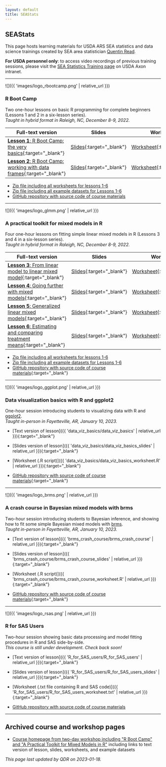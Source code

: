 ```yaml
---
layout: default
title: SEAStats
---
```


## SEAStats

This page hosts learning materials for USDA ARS SEA statistics and data science trainings created by SEA area statistician [Quentin Read](https://quentinread.com). 

**For USDA personnel only**: to access video recordings of previous training sessions, please visit the [SEA Statistics Training page](https://axon.ars.usda.gov/SEA/Pages/SEA-Statistics-Workshop.aspx) on USDA Axon intranet.

-----

<div id="rbootcamp"></div>
![]({{ 'images/logo_rbootcamp.png' | relative_url }})

### R Boot Camp

Two one-hour lessons on basic R programming for complete beginners (Lessons 1 and 2 in a six-lesson series).  
*Taught in hybrid format in Raleigh, NC, December 8-9, 2022.*

Full-text version                                                      | Slides                                          | Worksheets
---------------------------------------------------------------------- | ----------------------------------------------- | ------------------------
[**Lesson 1**: R Boot Camp: the very basics](https://qdread.github.io/glmm-workshop-dec2022/lessons/lesson1){:target="_blank"}          | [Slides](https://qdread.github.io/glmm-workshop-dec2022/slides/lesson1){:target="_blank"} | [Worksheet](https://github.com/qdread/glmm-workshop-dec2022/raw/main/worksheet_files/lesson1_worksheet.R){:target="_blank"}
[**Lesson 2**: R Boot Camp: working with data frames](https://qdread.github.io/glmm-workshop-dec2022/lessons/lesson2){:target="_blank"} | [Slides](https://qdread.github.io/glmm-workshop-dec2022/slides/lesson2){:target="_blank"} | [Worksheet](https://github.com/qdread/glmm-workshop-dec2022/raw/main/worksheet_files/lesson2_worksheet.R){:target="_blank"}

- [Zip file including all worksheets for lessons 1-6](https://qdread.github.io/glmm-workshop-dec2022/public/worksheets.zip)
- [Zip file including all example datasets for Lessons 1-6](https://qdread.github.io/glmm-workshop-dec2022/public/datasets.zip)
- [GitHub repository with source code of course materials](https://github.com/qdread/glmm-workshop-dec2022)

-----

<div id="mixedmodelsinr"></div>
![]({{ 'images/logo_glmm.png' | relative_url }})

### A practical toolkit for mixed models in R

Four one-hour lessons on fitting simple linear mixed models in R (Lessons 3 and 4 in a six-lesson series).  
*Taught in hybrid format in Raleigh, NC, December 8-9, 2022.*

Full-text version                                                         | Slides                                          | Worksheets
------------------------------------------------------------------------- | ----------------------------------------------- | --------------------------
[**Lesson 3**: From linear model to linear mixed model](https://qdread.github.io/glmm-workshop-dec2022/lessons/lesson3){:target="_blank"}          | [Slides](https://qdread.github.io/glmm-workshop-dec2022/slides/lesson3){:target="_blank"} | [Worksheet](https://github.com/qdread/glmm-workshop-dec2022/raw/main/worksheet_files/lesson3_worksheet.R){:target="_blank"}
[**Lesson 4**: Going further with mixed models](https://qdread.github.io/glmm-workshop-dec2022/lessons/lesson4){:target="_blank"}          | [Slides](https://qdread.github.io/glmm-workshop-dec2022/slides/lesson4){:target="_blank"} | [Worksheet](https://github.com/qdread/glmm-workshop-dec2022/raw/main/worksheet_files/lesson4_worksheet.R){:target="_blank"}
[**Lesson 5**: Generalized linear mixed models](https://qdread.github.io/glmm-workshop-dec2022/lessons/lesson5){:target="_blank"}          | [Slides](https://qdread.github.io/glmm-workshop-dec2022/slides/lesson5){:target="_blank"} | [Worksheet](https://github.com/qdread/glmm-workshop-dec2022/raw/main/worksheet_files/lesson5_worksheet.R){:target="_blank"}
[**Lesson 6**: Estimating and comparing treatment means](https://qdread.github.io/glmm-workshop-dec2022/lessons/lesson6){:target="_blank"}          | [Slides](https://qdread.github.io/glmm-workshop-dec2022/slides/lesson6){:target="_blank"} | [Worksheet](https://github.com/qdread/glmm-workshop-dec2022/raw/main/worksheet_files/lesson6_worksheet.R){:target="_blank"}

- [Zip file including all worksheets for lessons 1-6](https://qdread.github.io/glmm-workshop-dec2022/public/worksheets.zip)
- [Zip file including all example datasets for Lessons 1-6](https://qdread.github.io/glmm-workshop-dec2022/public/datasets.zip)
- [GitHub repository with source code of course materials](https://github.com/qdread/glmm-workshop-dec2022){:target="_blank"}

-----

<div id="ggplot2basics"></div>
![]({{ 'images/logo_ggplot.png' | relative_url }})

### Data visualization basics with R and ggplot2

One-hour session introducing students to visualizing data with R and [ggplot2](https://ggplot2.tidyverse.org/).  
*Taught in-person in Fayetteville, AR, January 10, 2023.*

- [Text version of lesson]({{ 'data_viz_basics/data_viz_basics' | relative_url }}){:target="_blank"}
- [Slides version of lesson]({{ 'data_viz_basics/data_viz_basics_slides' | relative_url }}){:target="_blank"}
- [Worksheet (.R script)]({{ 'data_viz_basics/data_viz_basics_worksheet.R' | relative_url }}){:target="_blank"}

- [GitHub repository with source code of course materials](https://github.com/qdread/data-viz-basics){:target="_blank"}

-----

<div id="bayesianmixedmodels"></div>
![]({{ 'images/logo_brms.png' | relative_url }})

### A crash course in Bayesian mixed models with brms

Two-hour session introducing students to Bayesian inference, and showing how to fit some simple Bayesian mixed models with [brms](https://paul-buerkner.github.io/brms/).  
*Taught in-person in Fayetteville, AR, January 10, 2023.*

- [Text version of lesson]({{ 'brms_crash_course/brms_crash_course' | relative_url }}){:target="_blank"}
- [Slides version of lesson]({{ 'brms_crash_course/brms_crash_course_slides' | relative_url }}){:target="_blank"}
- [Worksheet (.R script)]({{ 'brms_crash_course/brms_crash_course_worksheet.R' | relative_url }}){:target="_blank"}

- [GitHub repository with source code of course materials](https://github.com/qdread/brms-crash-course){:target="_blank"}

-----

<div id="rforsas"></div>
![]({{ 'images/logo_rsas.png' | relative_url }})

### R for SAS Users

Two-hour session showing basic data processing and model fitting procedures in R and SAS side-by-side.  
*This course is still under development. Check back soon!*

- [Text version of lesson]({{ 'R_for_SAS_users/R_for_SAS_users' | relative_url }}){:target="_blank"}
- [Slides version of lesson]({{ 'R_for_SAS_users/R_for_SAS_users_slides' | relative_url }}){:target="_blank"}
- [Worksheet (.txt file containing R and SAS code)]({{ 'R_for_SAS_users/R_for_SAS_users_worksheet.txt' | relative_url }}){:target="_blank"}

- [GitHub repository with source code of course materials](https://github.com/qdread/R-for-SAS-users)

-----

## Archived course and workshop pages

- [Course homepage from two-day workshop including "R Boot Camp" and "A Practical Toolkit for Mixed Models in R"](https://quentinread.com/glmm-workshop-dec2022) including links to text version of lesson, slides, worksheets, and example datasets

*This page last updated by QDR on 2023-01-18.*